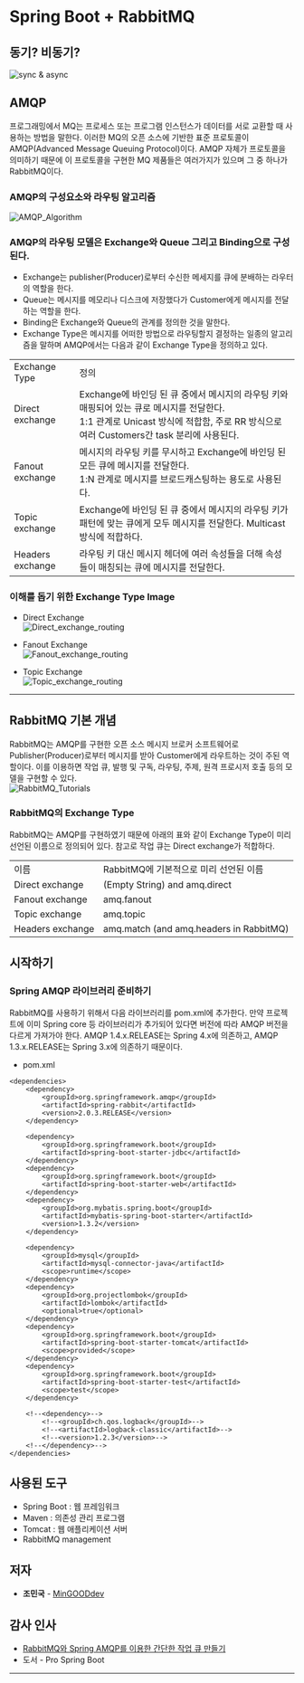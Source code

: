 # Spring Boot + RabbitMQ
## 동기? 비동기?
![sync & async](https://mblogthumb-phinf.pstatic.net/20150714_183/tmondev_1436844582787b82mW_PNG/2_2.png?type=w2)

## AMQP
프로그래밍에서 MQ는 프로세스 또는 프로그램 인스턴스가 데이터를 서로 교환할 때 사용하는 방법을 말한다.
이러한 MQ의 오픈 소스에 기반한 표준 프로토콜이 AMQP(Advanced Message Queuing Protocol)이다.
AMQP 자체가 프로토콜을 의미하기 때문에 이 프로토콜을 구현한 MQ 제품들은 여러가지가 있으며 그 중 하나가 RabbitMQ이다.

### AMQP의 구성요소와 라우팅 알고리즘
![AMQP_Algorithm](https://mblogthumb-phinf.pstatic.net/20150714_167/tmondev_1436844582589iKxDW_PNG/3.png?type=w2)

### AMQP의 라우팅 모델은 Exchange와 Queue 그리고 Binding으로 구성된다.
* Exchange는 publisher(Producer)로부터 수신한 메세지를 큐에 분배하는 라우터의 역할을 한다.
* Queue는 메시지를 메모리나 디스크에 저장했다가 Customer에게 메시지를 전달하는 역할을 한다.
* Binding은 Exchange와 Queue의 관계를 정의한 것을 말한다.
* Exchange Type은 메시지를 어떠한 방법으로 라우팅할지 결정하는 일종의 알고리즘을 말하며 AMQP에서는 다음과 같이 Exchange Type을 정의하고 있다.
<table>
<tr>
<td>Exchange Type</td>
<td>정의</td>
</tr>
<tr>
<td>Direct exchange</td>
<td>
Exchange에 바인딩 된 큐 중에서 메시지의 라우팅 키와 매핑되어 있는 큐로 메시지를 전달한다.<br/>
1:1 관계로 Unicast 방식에 적합함, 주로 RR 방식으로 여러 Customers간 task 분리에 사용된다.<br/>
</td>
</tr>
<tr>
<td>Fanout exchange</td>
<td>
메시지의 라우팅 키를 무시하고 Exchange에 바인딩 된 모든 큐에 메시지를 전달한다.<br/>
1:N 관계로 메시지를 브로드캐스팅하는 용도로 사용된다. 
</td>
</tr>
<tr>
<td>Topic exchange</td>
<td>
Exchange에 바인딩 된 큐 중에서 메시지의 라우팅 키가 패턴에 맞는 큐에게 모두 메시지를 전달한다.
Multicast 방식에 적합하다.
</td>
</tr>
<tr>
<td>Headers exchange</td>
<td>
라우팅 키 대신 메시지 헤더에 여러 속성들을 더해 속성들이 매칭되는 큐에 메시지를 전달한다.
</td>
</tr>
</table>

### 이해를 돕기 위한 Exchange Type Image
* Direct Exchange<br/>
![Direct_exchange_routing](http://img1.daumcdn.net/thumb/R1920x0/?fname=http%3A%2F%2Fcfile28.uf.tistory.com%2Fimage%2F275EF93458749D682103C9)

* Fanout Exchange<br/>
![Fanout_exchange_routing](http://img1.daumcdn.net/thumb/R1920x0/?fname=http%3A%2F%2Fcfile5.uf.tistory.com%2Fimage%2F2342EF3958749D741B3AEA)

* Topic Exchange<br/>
![Topic_exchange_routing](http://img1.daumcdn.net/thumb/R1920x0/?fname=http%3A%2F%2Fcfile26.uf.tistory.com%2Fimage%2F2123AA3C58749D462219DC)

***
        
## RabbitMQ 기본 개념
RabbitMQ는 AMQP를 구현한 오픈 소스 메시지 브로커 소프트웨어로 Publisher(Producer)로부터 메시지를 받아
Customer에게 라우트하는 것이 주된 역할이다. 이를 이용하면 작업 큐, 발행 및 구독, 라우팅, 주제, 원격 프로시저 호출 등의 모델을 구현할 수 있다.<br/>
![RabbitMQ_Tutorials](https://mblogthumb-phinf.pstatic.net/20150714_279/tmondev_1436844582272jYLSG_PNG/5.png?type=w2)

### RabbitMQ의 Exchange Type
RabbitMQ는 AMQP를 구현하였기 때문에 아래의 표와 같이 Exchange Type이 미리 선언된 이름으로 정의되어 있다.
참고로 작업 큐는 Direct exchange가 적합하다.<br/>
<table>
<tr>
<td>이름</td>
<td>RabbitMQ에 기본적으로 미리 선언된 이름</td>
</tr>
<tr>
<td>Direct exchange</td>
<td>(Empty String) and amq.direct</td>
</tr>
<tr>
<td>Fanout exchange</td>
<td>amq.fanout</td>
</tr>
<tr>
<td>Topic exchange</td>
<td>amq.topic</td>
</tr>
<tr>
<td>Headers exchange</td>
<td>amq.match (and amq.headers in RabbitMQ)</td>
</tr>
</table>

## 시작하기
### Spring AMQP 라이브러리 준비하기
RabbitMQ를 사용하기 위해서 다음 라이브러리를 pom.xml에 추가한다. 만약 프로젝트에 이미 Spring core 등 라이브러리가 추가되어 있다면
버전에 따라 AMQP 버전을 다르게 가져가야 한다. AMQP 1.4.x.RELEASE는 Spring 4.x에 의존하고,
AMQP 1.3.x.RELEASE는 Spring 3.x에 의존하기 때문이다.
* pom.xml
```
<dependencies>
    <dependency>
        <groupId>org.springframework.amqp</groupId>
        <artifactId>spring-rabbit</artifactId>
        <version>2.0.3.RELEASE</version>
    </dependency>

    <dependency>
        <groupId>org.springframework.boot</groupId>
        <artifactId>spring-boot-starter-jdbc</artifactId>
    </dependency>
    <dependency>
        <groupId>org.springframework.boot</groupId>
        <artifactId>spring-boot-starter-web</artifactId>
    </dependency>
    <dependency>
        <groupId>org.mybatis.spring.boot</groupId>
        <artifactId>mybatis-spring-boot-starter</artifactId>
        <version>1.3.2</version>
    </dependency>

    <dependency>
        <groupId>mysql</groupId>
        <artifactId>mysql-connector-java</artifactId>
        <scope>runtime</scope>
    </dependency>
    <dependency>
        <groupId>org.projectlombok</groupId>
        <artifactId>lombok</artifactId>
        <optional>true</optional>
    </dependency>
    <dependency>
        <groupId>org.springframework.boot</groupId>
        <artifactId>spring-boot-starter-tomcat</artifactId>
        <scope>provided</scope>
    </dependency>
    <dependency>
        <groupId>org.springframework.boot</groupId>
        <artifactId>spring-boot-starter-test</artifactId>
        <scope>test</scope>
    </dependency>

    <!--<dependency>-->
        <!--<groupId>ch.qos.logback</groupId>-->
        <!--<artifactId>logback-classic</artifactId>-->
        <!--<version>1.2.3</version>-->
    <!--</dependency>-->
</dependencies>
```

## 사용된 도구

* Spring Boot : 웹 프레임워크
* Maven : 의존성 관리 프로그램
* Tomcat : 웹 애플리케이션 서버
* RabbitMQ management

## 저자

* **조민국** - [MinGOODdev](https://github.com/MinGOODdev)


## 감사 인사

* [RabbitMQ와 Spring AMQP를 이용한 간단한 작업 큐 만들기](https://m.blog.naver.com/PostView.nhn?blogId=tmondev&logNo=220419853534&proxyReferer=https%3A%2F%2Fwww.google.co.kr%2F)
* 도서 - Pro Spring Boot

---


